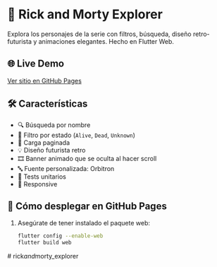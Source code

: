 # 🚀 Rick and Morty Explorer

Explora los personajes de la serie con filtros, búsqueda, diseño retro-futurista y animaciones elegantes. Hecho en Flutter Web.

## 🌐 Live Demo

[Ver sitio en GitHub Pages](https://github.com/Thewollf2003/rick_and_morty_explorer.git)

## 🛠 Características

- 🔍 Búsqueda por nombre
- 🧬 Filtro por estado (`Alive`, `Dead`, `Unknown`)
- 💾 Carga paginada
- 💡 Diseño futurista retro
- 🎞️ Banner animado que se oculta al hacer scroll
- 🔤 Fuente personalizada: Orbitron
- 🧪 Tests unitarios
- 📱 Responsive

## 🚀 Cómo desplegar en GitHub Pages

1. Asegúrate de tener instalado el paquete web:
   ```bash
   flutter config --enable-web
   flutter build web
#   r i c k _ a n d _ m o r t y _ e x p l o r e r  
 